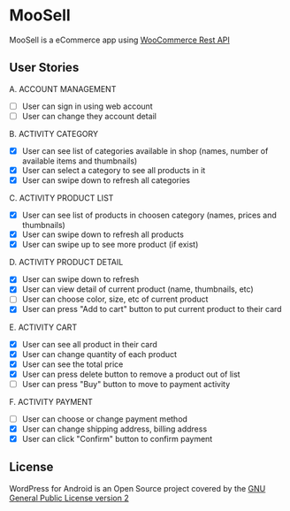 # MooSell

MooSell is a eCommerce app using [WooCommerce Rest API](http://woocommerce.github.io/woocommerce-rest-api-docs/v3.html)

## User Stories ##


A. ACCOUNT MANAGEMENT
- [ ] User can sign in using web account
- [ ] User can change they account detail

B. ACTIVITY CATEGORY
- [x] User can see list of categories available in shop (names, number of available items and thumbnails)
- [x] User can select a category to see all products in it
- [x] User can swipe down to refresh all categories

C. ACTIVITY PRODUCT LIST
- [x] User can see list of products in choosen category (names, prices and thumbnails)
- [x] User can swipe down to refresh all products
- [x] User can swipe up to see more product (if exist)

D. ACTIVITY PRODUCT DETAIL
- [x] User can swipe down to refresh
- [x] User can view detail of current product (name, thumbnails, etc)
- [ ] User can choose color, size, etc of current product
- [x] User can press "Add to cart" button to put current product to their card

E. ACTIVITY CART
- [x] User can see all product in their card
- [x] User can change quantity of each product
- [x] User can see the total price
- [x] User can press delete button to remove a product out of list
- [ ] User can press "Buy" button to move to payment activity

F. ACTIVITY PAYMENT
- [ ] User can choose or change payment method
- [x] User can change shipping address, billing address
- [x] User can click "Confirm" button to confirm payment

## License

WordPress for Android is an Open Source project covered by the [GNU General Public License version 2](LICENSE.md)
